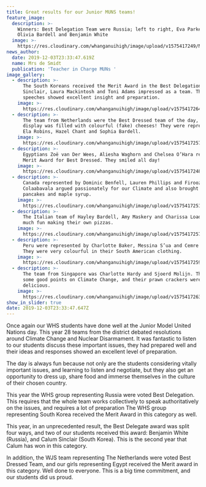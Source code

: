```yaml
---
title: Great results for our Junior MUNS teams!
feature_image:
  description: >-
    Winners: Best Delegation Team were Russia; left to right, Eva Parker-Groves,
    Olivia Bardell and Benjamin White
  image: >-
    https://res.cloudinary.com/whanganuihigh/image/upload/v1575417249/News/russia3.jpg
news_author:
  date: 2019-12-03T23:33:47.619Z
  name: Mrs de Smidt
  publication: 'Teacher in Charge MUNs '
image_gallery:
  - description: >-
      The South Koreans received the Merit Award in the Best Delegation. Calum
      Sinclair, Laura Mackintosh and Toni Adams impressed as a team. Their
      speeches showed excellent insight and preparation.
    image: >-
      https://res.cloudinary.com/whanganuihigh/image/upload/v1575417264/News/south_korea.jpg
  - description: >-
      The team from Netherlands were the Best Dressed team of the day, and their
      display was filled with colourful (fake) cheeses! They were represented by
      Ela Robins, Hazel Chant and Sophia Bardell.
    image: >-
      https://res.cloudinary.com/whanganuihigh/image/upload/v1575417257/News/best_dressed_Netherlands.jpg
  - description: >-
      Egyptians Zoë van Der Wees, Aliesha Waghorn and Chelsea O’Hara received a
      Merit Award for Best Dressed. They smiled all day!  
    image: >-
      https://res.cloudinary.com/whanganuihigh/image/upload/v1575417248/News/EGYPT_2.jpg
  - description: >-
      Canada represented by Dominic Benfell, Lauren Phillips and Firooze
      Colaabavala argued passionately for our Climate and also brought delicious
      pancakes and maple syrup.
    image: >-
      https://res.cloudinary.com/whanganuihigh/image/upload/v1575417251/News/canada.jpg
  - description: >-
      The Italian team of Hayley Bardell, Amy Maskery and Charissa Loader had so
      much fun making their own pizzas.
    image: >-
      https://res.cloudinary.com/whanganuihigh/image/upload/v1575417257/News/italy.jpg
  - description: >-
      Peru were represented by Charlotte Baker, Messina S’ua and Cemre Gifford.
      They were very colourful in their South American clothing.
    image: >-
      https://res.cloudinary.com/whanganuihigh/image/upload/v1575417259/News/peru.jpg
  - description: >-
      The team from Singapore was Charlotte Hardy and Sjoerd Molijn. They made
      some good points on Climate Change, and their prawn crackers were
      delicious.
    image: >-
      https://res.cloudinary.com/whanganuihigh/image/upload/v1575417263/News/singapore1.jpg
show_in_slider: true
date: 2019-12-03T23:33:47.647Z
---
```

Once again our WHS students have done well at the Junior Model United Nations day. This year 28 teams from the district debated resolutions around Climate Change and Nuclear Disarmament. It was fantastic to listen to our students discuss these important issues, they had prepared well and their ideas and responses showed an excellent level of preparation.

The day is always fun because not only are the students considering vitally important issues, and learning to listen and negotiate, but they also get an opportunity to dress up, share food and immerse themselves in the culture of their chosen country.

This year the WHS group representing Russia were voted Best Delegation. This requires that the whole team works collectively to speak authoritatively on the issues, and requires a lot of preparation The WHS group representing South Korea received the Merit Award in this category as well.

This year, in an unprecedented result, the Best Delegate award was split four ways, and two of our students received this award: Benjamin White (Russia), and Calum Sinclair (South Korea). This is the second year that Calum has won in this category.

In addition, the WJS team representing The Netherlands were voted Best Dressed Team, and our girls representing Egypt received the Merit award in this category.
Well done to everyone. This is a big time commitment, and our students did us proud.  

